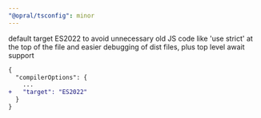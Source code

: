 ```yaml
---
"@opral/tsconfig": minor
---
```


default target ES2022 to avoid unnecessary old JS code like 'use strict' at the top of the file and easier debugging of dist files, plus top level await support

```diff
{
  "compilerOptions": {
    ...
+   "target": "ES2022"
  }
}
```
